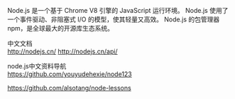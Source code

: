 Node.js 是一个基于 Chrome V8 引擎的 JavaScript 运行环境。 
Node.js 使用了一个事件驱动、非阻塞式 I/O 的模型，使其轻量又高效。 
Node.js 的包管理器 npm，是全球最大的开源库生态系统。

中文文档  
http://nodejs.cn/  http://nodejs.cn/api/

node.js中文资料导航  
https://github.com/youyudehexie/node123


https://github.com/alsotang/node-lessons